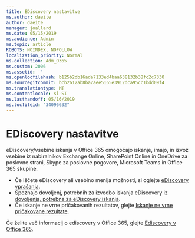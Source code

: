 ```yaml
---
title: EDiscovery nastavitve
ms.author: daeite
author: daeite
manager: joallard
ms.date: 05/15/2019
ms.audience: Admin
ms.topic: article
ROBOTS: NOINDEX, NOFOLLOW
localization_priority: Normal
ms.collection: Adm_O365
ms.custom: 2006
ms.assetid: ''
ms.openlocfilehash: b125b2db16ada7133ed4baa638132b38fc2c7330
ms.sourcegitcommit: bcb2612ab8ba2aee5165e3912dca95cc1bdd09f4
ms.translationtype: MT
ms.contentlocale: sl-SI
ms.lasthandoff: 05/16/2019
ms.locfileid: "34096632"
---
```

# <a name="ediscovery-settings"></a>EDiscovery nastavitve

eDiscovery/vsebine iskanja v Office 365 omogočajo iskanje, imajo, in izvoz vsebine iz nabiralnikov Exchange Online, SharePoint Online in OneDrive za poslovne strani, Skype za poslovne pogovore, Microsoft Teams in Office 365 skupine.

- Če iščete eDiscovery ali vsebino menija možnosti, si oglejte [eDiscovery vprašanja](https://docs.microsoft.com/en-us/alchemyinsights/ediscovery-issues).
- Spoznajo dovoljenj, potrebnih za izvedbo iskanja eDiscovery iz [dovoljenja, potrebna za eDiscovery iskanja](https://docs.microsoft.com/en-us/alchemyinsights/permissions-required-for-ediscovery-searches).
- Če iskanje ne vrne pričakovanih rezultatov, glejte [Iskanje ne vrne pričakovane rezultate](https://docs.microsoft.com/en-us/alchemyinsights/search-not-returning-expected-results).

Če želite več informacij o ediscovery v Office 365, glejte [Ediscovery v Office 365](https://docs.microsoft.com/en-us/office365/securitycompliance/ediscovery).
